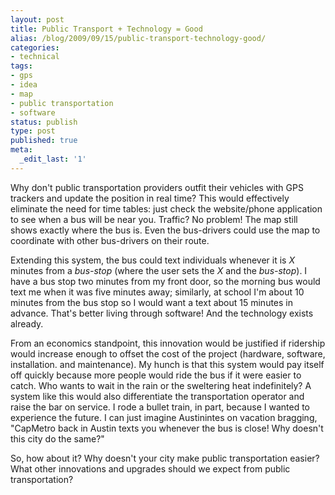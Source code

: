 ```yaml
---
layout: post
title: Public Transport + Technology = Good
alias: /blog/2009/09/15/public-transport-technology-good/
categories:
- technical
tags:
- gps
- idea
- map
- public transportation
- software
status: publish
type: post
published: true
meta:
  _edit_last: '1'
---
```

Why don't public transportation providers outfit their vehicles with GPS trackers and update the position in real time? This would effectively eliminate the need for time tables: just check the website/phone application to see when a bus will be near you. Traffic? No problem! The map still shows exactly where the bus is. Even the bus-drivers could use the map to coordinate with other bus-drivers on their route.

Extending this system, the bus could text individuals whenever it is <em>X</em> minutes from a <em>bus-stop</em> (where the user sets the <em>X</em> and the <em>bus-stop</em>). I have a bus stop two minutes from my front door, so the morning bus would text me when it was five minutes away; similarly, at school I'm about 10 minutes from the bus stop so I would want a text about 15 minutes in advance. That's better living through software! And the technology exists already.

From an economics standpoint, this innovation would be justified if ridership would increase enough to offset the cost of the project (hardware, software, installation. and maintenance). My hunch is that this system would pay itself off quickly because more people would ride the bus if it were easier to catch. Who wants to wait in the rain or the sweltering heat indefinitely? A system like this would also differentiate the transportation operator and raise the bar on service. I rode a bullet train, in part, because I wanted to experience the future. I can just imagine Austinintes on vacation bragging, "CapMetro back in Austin texts you whenever the bus is close! Why doesn't this city do the same?"

So, how about it? Why doesn't your city make public transportation easier? What other innovations and upgrades should we expect from public transportation?
